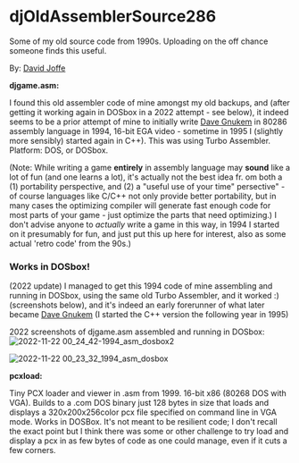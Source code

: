 # djOldAssemblerSource286
Some of my old source code from 1990s. Uploading on the off chance someone finds this useful.

By: [David Joffe](https://djoffe.com/)

**djgame.asm:**

I found this old assembler code of mine amongst my old backups, and (after getting it working again in DOSbox in a 2022 attempt - see below), it indeed seems to be a prior attempt of mine to initially write [Dave Gnukem](https://github.com/davidjoffe/dave_gnukem) in 80286 assembly language in 1994, 16-bit EGA video - sometime in 1995 I (slightly more sensibly) started again in C++). This was using Turbo Assembler. Platform: DOS, or DOSbox.

(Note: While writing a game **entirely** in assembly language may **sound** like a lot of fun (and one learns a lot), it's actually not the best idea fr. om both a (1) portability perspective, and (2) a "useful use of your time" persective" - of course languages like C/C++ not only provide better portability, but in many cases the optimizing compiler will generate fast enough code for most parts of your game - just optimize the parts that need optimizing.) I don't advise anyone to *actually* write a game in this way, in 1994 I started on it presumably for fun, and just put this up here for interest, also as some actual 'retro code' from the 90s.)

### Works in DOSbox!

(2022 update) I managed to get this 1994 code of mine assembling and running in DOSbox, using the same old Turbo Assembler, and it worked :) (screenshots below), and it's indeed an early forerunner of what later became [Dave Gnukem](https://github.com/davidjoffe/dave_gnukem) (I started the C++ version the following year in 1995)

2022 screenshots of djgame.asm assembled and running in DOSbox:  
![2022-11-22 00_24_42-1994_asm_dosbox2](https://user-images.githubusercontent.com/7451578/203170701-5c9c5518-bacc-427d-be40-e75dc2993b9e.png)

![2022-11-22 00_23_32_1994_asm_dosbox](https://user-images.githubusercontent.com/7451578/203170704-055da090-f0da-4f41-8ac7-d2641586798d.png)


**pcxload:**

Tiny PCX loader and viewer in .asm from 1999. 16-bit x86 (80268 DOS with VGA).
Builds to a .com DOS binary just 128 bytes in size that loads and displays a 320x200x256color pcx file specified on command line in VGA mode. Works in DOSBox.
It's not meant to be resilient code; I don't recall the exact point but I think there was some or other challenge to try load and display a pcx in as few bytes of code as one could manage, even if it cuts a few corners.
